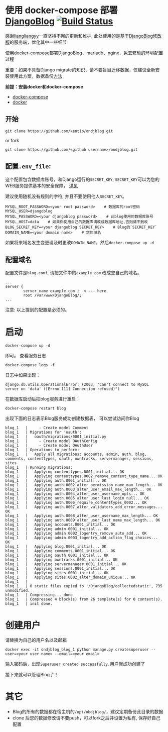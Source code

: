 # 使用 docker-compose 部署 [DjangoBlog](https://github.com/liangliangyy/DjangoBlog)  [![Build Status](https://travis-ci.com/kentio/ondjblog.svg?branch=master)](https://travis-ci.com/kentio/ondjblog)

感谢[liangliangyy](https://github.com/liangliangyy)一直坚持不懈的更新和维护, 此处使用的是基于[DjangoBlog修改版](https://github.com/kentio/DjangoBlog)的服务端，优化其中一些细节

使用docker-compose部署DjangoBlog、mariadb、nginx，免去繁琐的环境配置过程

重要：如果不具备Django migrate的知识，请不要盲目迁移数据，仅建议全新安装使用此方案，数据备份[方法](/docs/Migrate.md)

**前提：安装docker和docker-compose**
- [docker-compose](https://docs.docker.com/compose/install/)
- [docker](https://docs.docker.com/install/)

## 开始

```text
git clone https://github.com/kentio/ondjblog.git
```
or fork
```text
git clone https://github.com/<github username>/ondjblog.git
```


## 配置`.env_file`:
这个配置包含数据库账号，和Django运行的`SECRET_KEY`; `SECRET_KEY`可以为您的WEB服务提供基本的安全保障， [详见](https://docs.djangoproject.com/en/2.2/ref/settings/#std:setting-SECRET_KEY)

建议使用随机没有规则的字符, 并且不要使用他人`SECRET_KEY`。

```text
MYSQL_ROOT_PASSWORD=<your root password>    # 数据库的root密码
MYSQL_USER=djangoblog
MYSQL_PASSWORD=<your djangoblog password>    # 此blog使用的数据库账号
MYSQL_HOST=data    # 如果你使用自己的数据库请改成数据库地址,否则请不到改
BLOG_SECRET_KEY=<your djangoblog SECRET_KEY>    # Blog的`SECRET_KEY`
DOMAIN_NAME=<your domain name>    # 您的域名
```

如果将来域名发生变更请及时更改`DOMAIN_NAME`，然后`docker-compose up -d`

## 配置域名
配置文件是`blog.conf`, 请把文件中的`example.com` 改成您自己的域名。

```text
...
server {
        server_name example.com ;  < --- here
        root /var/www/DjangoBlog/;
...
```

注意: 以上提到的配置是必须的。

# 启动
```text
docker-compose up -d
```
即可。
查看服务日志
```text
docker-compose logs -f 
```
日志中如果出现：
```text
django.db.utils.OperationalError: (2003, "Can't connect to MySQL server on 'data' ([Errno 111] Connection refused)")
```
在数据库启动后把blog服务进行重启：
```text
docker-compose restart blog
```
出现下面的日志表示Blog服务成功创建数据表， 可以尝试访问你Blog
```text
blog_1   |     - Create model Comment
blog_1   | Migrations for 'oauth':
blog_1   |   oauth/migrations/0001_initial.py
blog_1   |     - Create model OAuthConfig
blog_1   |     - Create model OAuthUser
blog_1   | Operations to perform:
blog_1   |   Apply all migrations: accounts, admin, auth, blog, comments, contenttypes, oauth, owntracks, servermanager, sessions, sites
blog_1   | Running migrations:
blog_1   |   Applying contenttypes.0001_initial... OK
blog_1   |   Applying contenttypes.0002_remove_content_type_name... OK
blog_1   |   Applying auth.0001_initial... OK
blog_1   |   Applying auth.0002_alter_permission_name_max_length... OK
blog_1   |   Applying auth.0003_alter_user_email_max_length... OK
blog_1   |   Applying auth.0004_alter_user_username_opts... OK
blog_1   |   Applying auth.0005_alter_user_last_login_null... OK
blog_1   |   Applying auth.0006_require_contenttypes_0002... OK
blog_1   |   Applying auth.0007_alter_validators_add_error_messages... OK
blog_1   |   Applying auth.0008_alter_user_username_max_length... OK
blog_1   |   Applying auth.0009_alter_user_last_name_max_length... OK
blog_1   |   Applying accounts.0001_initial... OK
blog_1   |   Applying admin.0001_initial... OK
blog_1   |   Applying admin.0002_logentry_remove_auto_add... OK
blog_1   |   Applying admin.0003_logentry_add_action_flag_choices... OK
blog_1   |   Applying blog.0001_initial... OK
blog_1   |   Applying comments.0001_initial... OK
blog_1   |   Applying oauth.0001_initial... OK
blog_1   |   Applying owntracks.0001_initial... OK
blog_1   |   Applying servermanager.0001_initial... OK
blog_1   |   Applying sessions.0001_initial... OK
blog_1   |   Applying sites.0001_initial... OK
blog_1   |   Applying sites.0002_alter_domain_unique... OK
blog_1   | 
blog_1   | 0 static files copied to '/DjangoBlog/collectedstatic', 735 unmodified.
blog_1   | Compressing... done
blog_1   | Compressed 4 block(s) from 26 template(s) for 0 context(s).
blog_1   | init done.
```

# 创建用户
请替换为自己的用户名以及邮箱
```text
docker exec -it ondjblog_blog_1 python manage.py createsuperuser --user=<your user name> --email=<your email>
```
输入密码后，出现`Superuser created successfully.`用户就成功创建了

接下来就可以管理Blog了！

# 其它
- Blog的所有的数据都在宿主机的`/opt/obdjblog/`，建议定期备份此目录的数据
- clone 后您的数据修改请不要push，可以fork之后并设置为私有, 保存好自己配置